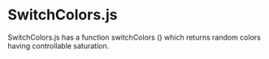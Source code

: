 # SwitchColors.js
SwitchColors.js has a function switchColors () which returns random colors having controllable saturation.
